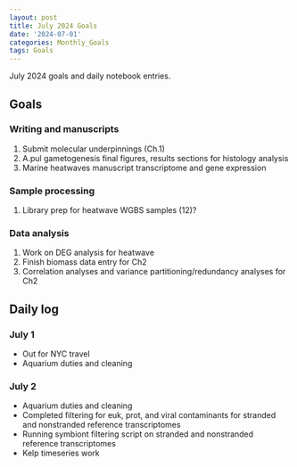 ```yaml
---
layout: post
title: July 2024 Goals
date: '2024-07-01'
categories: Monthly_Goals
tags: Goals
---
```


July 2024 goals and daily notebook entries. 

## Goals  

### Writing and manuscripts 
              
1. Submit molecular underpinnings (Ch.1)
2. A.pul gametogenesis final figures, results sections for histology analysis
3. Marine heatwaves manuscript transcriptome and gene expression

### Sample processing

1. Library prep for heatwave WGBS samples (12)?

### Data analysis

1. Work on DEG analysis for heatwave 
2. Finish biomass data entry for Ch2
3. Correlation analyses and variance partitioning/redundancy analyses for Ch2

## Daily log 

### July 1
- Out for NYC travel
- Aquarium duties and cleaning

### July 2
- Aquarium duties and cleaning 
- Completed filtering for euk, prot, and viral contaminants for stranded and nonstranded reference  transcriptomes
- Running symbiont filtering script on stranded and nonstranded reference transcriptomes
- Kelp timeseries work 















